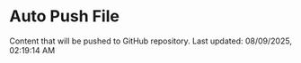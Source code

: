 # Auto Push File

Content that will be pushed to GitHub repository.
Last updated: 08/09/2025, 02:19:14 AM